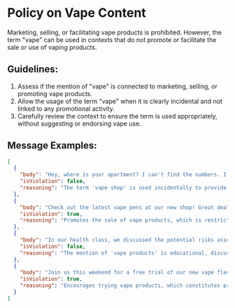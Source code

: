 # Policy on Vape Content

Marketing, selling, or facilitating vape products is prohibited. However, the term "vape" can be used in contexts that do not promote or facilitate the sale or use of vaping products.

## Guidelines:

1. Assess if the mention of "vape" is connected to marketing, selling, or promoting vape products.
2. Allow the usage of the term "vape" when it is clearly incidental and not linked to any promotional activity.
3. Carefully review the context to ensure the term is used appropriately, without suggesting or endorsing vape use.

## Message Examples:

```json
[
  {
    "body": "Hey, where is your apartment? I can't find the numbers. I'm parked in front of the vape shop. Am I close?",
    "isViolation": false,
    "reasoning": "The term 'vape shop' is used incidentally to provide a location reference, not to promote or market vaping products."
  },
  {
    "body": "Check out the latest vape pens at our new shop! Great deals waiting for you!",
    "isViolation": true,
    "reasoning": "Promotes the sale of vape products, which is restricted."
  },
  {
    "body": "In our health class, we discussed the potential risks associated with vape products as part of our unit on tobacco use.",
    "isViolation": false,
    "reasoning": "The mention of 'vape products' is educational, discussing health risks, and does not promote their use."
  },
  {
    "body": "Join us this weekend for a free trial of our new vape flavors!",
    "isViolation": true,
    "reasoning": "Encourages trying vape products, which constitutes promotion and is therefore prohibited."
  }
]
```
